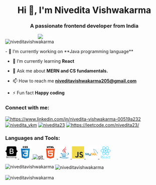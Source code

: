 
<h1 align="center">Hi 👋, I'm Nivedita Vishwakarma</h1>
<h3 align="center">A passionate frontend developer from India</h3>
<img align="right" width="400" src="https://user-images.githubusercontent.com/74038190/212749447-bfb7e725-6987-49d9-ae85-2015e3e7cc41.gif">

<p align="left"> <img src="https://komarev.com/ghpvc/?username=niveditavishwakarma&label=Profile%20views&color=0e75b6&style=flat" alt="niveditavishwakarma" /> </p>
- 🔭 I’m currently working on **Java programming language**

- 🌱 I’m currently learning **React**

- 💬 Ask me about **MERN and CS fundamentals.**

- 📫 How to reach me **niveditavishwakarma205@gmail.com**

- ⚡ Fun fact **Happy coding**

<h3 align="left">Connect with me:</h3>
<p align="left">
<a href="https://linkedin.com/in/Nivedita Vishwakarma" target="blank"><img align="center" src="https://raw.githubusercontent.com/rahuldkjain/github-profile-readme-generator/master/src/images/icons/Social/linked-in-alt.svg" alt="https://www.linkedin.com/in/nivedita-vishwakarma-00519a232" height="30" width="40" /></a>
<a href="https://instagram.com/nivedita_vkm" target="blank"><img align="center" src="https://raw.githubusercontent.com/rahuldkjain/github-profile-readme-generator/master/src/images/icons/Social/instagram.svg" alt="nivedita_vkm" height="30" width="40" /></a>
<a href="https://www.codechef.com/users/nivedita23" target="blank"><img align="center" src="https://cdn.jsdelivr.net/npm/simple-icons@3.1.0/icons/codechef.svg" alt="nivedita23" height="30" width="40" /></a>
<a href="https://www.leetcode.com/nivedita23" target="blank"><img align="center" src="https://raw.githubusercontent.com/rahuldkjain/github-profile-readme-generator/master/src/images/icons/Social/leet-code.svg" alt="https://leetcode.com/nivedita23/" height="30" width="40" /></a>
</p>

<h3 align="left">Languages and Tools:</h3>
<p align="left"> <a href="https://getbootstrap.com" target="_blank" rel="noreferrer"> <img src="https://raw.githubusercontent.com/devicons/devicon/master/icons/bootstrap/bootstrap-plain-wordmark.svg" alt="bootstrap" width="40" height="40"/> </a> <a href="https://www.w3schools.com/css/" target="_blank" rel="noreferrer"> <img src="https://raw.githubusercontent.com/devicons/devicon/master/icons/css3/css3-original-wordmark.svg" alt="css3" width="40" height="40"/> </a> <a href="https://git-scm.com/" target="_blank" rel="noreferrer"> <img src="https://www.vectorlogo.zone/logos/git-scm/git-scm-icon.svg" alt="git" width="40" height="40"/> </a> <a href="https://www.w3.org/html/" target="_blank" rel="noreferrer"> <img src="https://raw.githubusercontent.com/devicons/devicon/master/icons/html5/html5-original-wordmark.svg" alt="html5" width="40" height="40"/> </a> <a href="https://www.java.com" target="_blank" rel="noreferrer"> <img src="https://raw.githubusercontent.com/devicons/devicon/master/icons/java/java-original.svg" alt="java" width="40" height="40"/> </a> <a href="https://developer.mozilla.org/en-US/docs/Web/JavaScript" target="_blank" rel="noreferrer"> <img src="https://raw.githubusercontent.com/devicons/devicon/master/icons/javascript/javascript-original.svg" alt="javascript" width="40" height="40"/> </a> <a href="https://www.mysql.com/" target="_blank" rel="noreferrer"> <img src="https://raw.githubusercontent.com/devicons/devicon/master/icons/mysql/mysql-original-wordmark.svg" alt="mysql" width="40" height="40"/> </a> <a href="https://reactjs.org/" target="_blank" rel="noreferrer"> <img src="https://raw.githubusercontent.com/devicons/devicon/master/icons/react/react-original-wordmark.svg" alt="react" width="40" height="40"/> </a> </p>

<p><img align="left" src="https://github-readme-stats.vercel.app/api/top-langs?username=niveditavishwakarma&show_icons=true&locale=en&layout=compact" alt="niveditavishwakarma" /></p>

<p>&nbsp;<img align="center" src="https://github-readme-stats.vercel.app/api?username=niveditavishwakarma&show_icons=true&locale=en" alt="niveditavishwakarma" /></p>

<p><img align="center" src="https://github-readme-streak-stats.herokuapp.com/?user=niveditavishwakarma&" alt="niveditavishwakarma" /></p>
